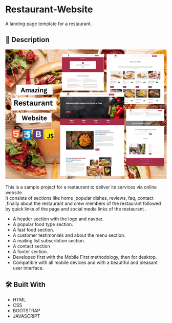 # Restaurant-Website

A landing page template for a restaurant.

## 📖 Description

![ScreenShot](assets/readme/preview.png)

This is a sample project for a restaurant to deliver its services via online website.
<br>
It consists of sections like home ,popular dishes, reviews, faq, contact ,finally about the restaurant and crew members of the restaurant followed by quick links of the page and social media links of the restaurant .

* A header section with the logo and navbar.
* A popular food type section.
* A fast food section.
* A customer testimonials and about the menu section.
* A mailing list subscribtion section.
* A contact section
* A footer section.
* Developed first with the Mobile First methodology, then for desktop.
* Compatible with all mobile devices and with a beautiful and pleasant user interface.


## 🛠 Built With

* HTML
* CSS
* BOOTSTRAP
* JAVASCRIPT